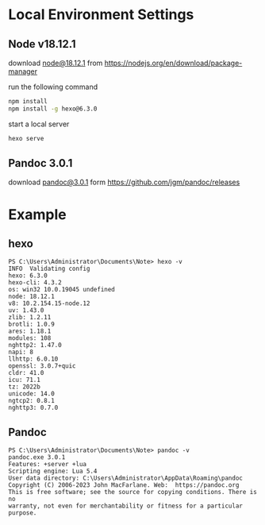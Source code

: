 # Local Environment Settings

## Node v18.12.1

download node@18.12.1 from https://nodejs.org/en/download/package-manager

run the following command

```sh
npm install
npm install -g hexo@6.3.0
```

start a local server

```sh
hexo serve
```

## Pandoc 3.0.1

download pandoc@3.0.1 form https://github.com/jgm/pandoc/releases

# Example

## hexo

```command-line
PS C:\Users\Administrator\Documents\Note> hexo -v
INFO  Validating config
hexo: 6.3.0
hexo-cli: 4.3.2
os: win32 10.0.19045 undefined
node: 18.12.1
v8: 10.2.154.15-node.12       
uv: 1.43.0
zlib: 1.2.11
brotli: 1.0.9
ares: 1.18.1
modules: 108
nghttp2: 1.47.0
napi: 8
llhttp: 6.0.10
openssl: 3.0.7+quic
cldr: 41.0
icu: 71.1
tz: 2022b
unicode: 14.0
ngtcp2: 0.8.1
nghttp3: 0.7.0
```

## Pandoc

```command-line
PS C:\Users\Administrator\Documents\Note> pandoc -v
pandoc.exe 3.0.1
Features: +server +lua
Scripting engine: Lua 5.4
User data directory: C:\Users\Administrator\AppData\Roaming\pandoc
Copyright (C) 2006-2023 John MacFarlane. Web:  https://pandoc.org
This is free software; see the source for copying conditions. There is no
warranty, not even for merchantability or fitness for a particular purpose.
```